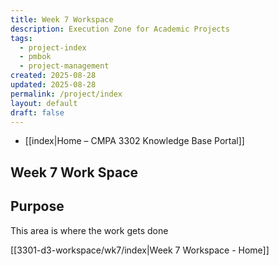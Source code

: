 ```yaml
---
title: Week 7 Workspace
description: Execution Zone for Academic Projects
tags:
  - project-index
  - pmbok
  - project-management
created: 2025-08-28
updated: 2025-08-28
permalink: /project/index
layout: default
draft: false
---
```

- [[index|Home – CMPA 3302 Knowledge Base Portal]]
## Week 7 Work Space
## Purpose
This area is where the work gets done

[[3301-d3-workspace/wk7/index|Week 7 Workspace - Home]]
